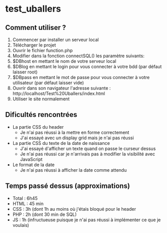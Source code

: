 # test_uballers

## Comment utiliser ?

1. Commencer par installer un serveur local
2. Télécharger le projet
3. Ouvrir le fichier function.php
4. Modifier dans la fonction connectSQL() les paramètre suivants:
  1. $DBhost en mettant le nom de votre serveur local
  2. $DBlog en mettant le login pour vous connecter à votre bdd (par défaut laisser root)
  3. $DBpass en mettant le mot de passe pour vous connecter à votre utilisateur (par défaut laisser vide)
5. Ouvrir dans son navigateur l'adresse suivante : http://localhost/Test%20Uballers/index.html
6. Utiliser le site normalement

## Dificultés rencontrées 

* La partie CSS du header
  * Je n'ai pas réussi à la mettre en forme correctement
  * J'ai essayé avec un display grid mais je n'ai pas réussi
* La partie CSS du texte de la date de naissance
  * J'ai essayé d'afficher un texte quand on passe le curseur dessus
  * Je n'ai pas réussi car je n'arrivais pas à modifier la visibilité avec JavaScript
* Le format de la date
  * Je n'ai pas réussi à afficher la date comme attendu


## Temps passé dessus (approximations)

- Total : 6h45
- HTML : 45 min
- CSS : 3h (dont 1h au moins où j'étais bloqué pour le header
- PHP : 2h (dont 30 min de SQL)
- JS : 1h (infructueuse puisque je n'ai pas réussi à implémenter ce que je voulais)
